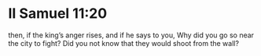 # II Samuel 11:20

then, if the king’s anger rises, and if he says to you, Why did you go so near the city to fight? Did you not know that they would shoot from the wall?
